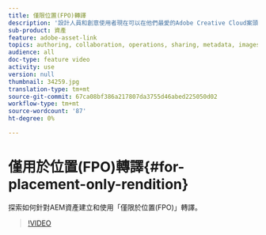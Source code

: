 ```yaml
---
title: 僅限位置(FPO)轉譯
description: '設計人員和創意使用者現在可以在他們最愛的Adobe Creative Cloud案頭應用程式中使用Adobe Experience Manager資產。 適用於Adobe Creative Cloud Enterprise的Adobe Asset Link擴充功能可讓您在Creative Cloud工具（例如Adobe Photoshop、InDesign和Illustrator）中搜尋和瀏覽、排序、預覽、上傳資產、結帳、修改、登入和檢視AEM資產的中繼資料。 '
sub-product: 資產
feature: adobe-asset-link
topics: authoring, collaboration, operations, sharing, metadata, images, operations, renditions
audience: all
doc-type: feature video
activity: use
version: null
thumbnail: 34259.jpg
translation-type: tm+mt
source-git-commit: 67ca08bf386a217807da3755d46abed225050d02
workflow-type: tm+mt
source-wordcount: '87'
ht-degree: 0%

---
```



# 僅用於位置(FPO)轉譯{#for-placement-only-rendition}

探索如何針對AEM資產建立和使用「僅限於位置(FPO)」轉譯。

>[!VIDEO](https://video.tv.adobe.com/v/34259/?quality=12)